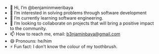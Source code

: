 - 👋 Hi, I’m @benjaminmweribaya
- 👀 I’m interested in solving problems through software development
- 🌱 I’m currently learning software engineering.
- 💞️ I’m looking to collaborate on projects that will bring a positive impact to the community.
- 📫 How to reach me, email: b3njaminbaya@gmail.com
- 😄 Pronouns: he/him
- ⚡ Fun fact: I don't know the colour of my toothbrush.

<!---
benjaminmweribaya/benjaminmweribaya is a ✨ special ✨ repository because its `README.md` (this file) appears on your GitHub profile.
You can click the Preview link to take a look at your changes.
--->
